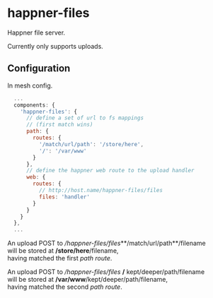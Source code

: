 # happner-files

Happner file server.

Currently only supports uploads.

## Configuration

In mesh config.

```javascript
  ...
  components: {
    'happner-files': {
      // define a set of url to fs mappings
      // (first match wins)
      path: {
        routes: {
          '/match/url/path': '/store/here',
          '/': '/var/www'
        }
      },
      // define the happner web route to the upload handler
      web: {
        routes: {
          // http://host.name/happner-files/files
          files: 'handler'
        }
      }
    }
  },
  ...
```

An upload POST to */happner-files/files***/match/url/path**/filename<br/>
will be stored at **/store/here**/filename,<br/>
having matched the first *path route*.

An upload POST to */happner-files/files* **/** kept/deeper/path/filename<br/>
will be stored at **/var/www**/kept/deeper/path/filename,<br/>
having matched the second *path route*.
